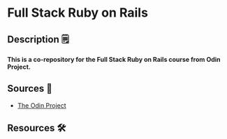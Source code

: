 # Full Stack Ruby on Rails

## Description 🗒️

**This is a co-repository for the Full Stack Ruby on Rails course from Odin Project.**

## Sources 🔗
* [The Odin Project](https://www.theodinproject.com/home)

## Resources 🛠️
